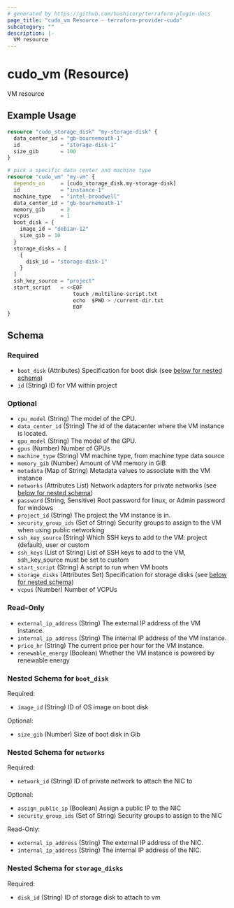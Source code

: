 ```yaml
---
# generated by https://github.com/hashicorp/terraform-plugin-docs
page_title: "cudo_vm Resource - terraform-provider-cudo"
subcategory: ""
description: |-
  VM resource
---
```


# cudo_vm (Resource)

VM resource

## Example Usage

```terraform
resource "cudo_storage_disk" "my-storage-disk" {
  data_center_id = "gb-bournemouth-1"
  id             = "storage-disk-1"
  size_gib       = 100
}

# pick a specific data center and machine type
resource "cudo_vm" "my-vm" {
  depends_on     = [cudo_storage_disk.my-storage-disk]
  id             = "instance-1"
  machine_type   = "intel-broadwell"
  data_center_id = "gb-bournemouth-1"
  memory_gib     = 2
  vcpus          = 1
  boot_disk = {
    image_id = "debian-12"
    size_gib = 10
  }
  storage_disks = [
    {
      disk_id = "storage-disk-1"
    }
  ]
  ssh_key_source = "project"
  start_script   = <<EOF
                     touch /multiline-script.txt
                     echo  $PWD > /current-dir.txt
                     EOF
}
```

<!-- schema generated by tfplugindocs -->
## Schema

### Required

- `boot_disk` (Attributes) Specification for boot disk (see [below for nested schema](#nestedatt--boot_disk))
- `id` (String) ID for VM within project

### Optional

- `cpu_model` (String) The model of the CPU.
- `data_center_id` (String) The id of the datacenter where the VM instance is located.
- `gpu_model` (String) The model of the GPU.
- `gpus` (Number) Number of GPUs
- `machine_type` (String) VM machine type, from machine type data source
- `memory_gib` (Number) Amount of VM memory in GiB
- `metadata` (Map of String) Metadata values to associate with the VM instance
- `networks` (Attributes List) Network adapters for private networks (see [below for nested schema](#nestedatt--networks))
- `password` (String, Sensitive) Root password for linux, or Admin password for windows
- `project_id` (String) The project the VM instance is in.
- `security_group_ids` (Set of String) Security groups to assign to the VM when using public networking
- `ssh_key_source` (String) Which SSH keys to add to the VM: project (default), user or custom
- `ssh_keys` (List of String) List of SSH keys to add to the VM, ssh_key_source must be set to custom
- `start_script` (String) A script to run when VM boots
- `storage_disks` (Attributes Set) Specification for storage disks (see [below for nested schema](#nestedatt--storage_disks))
- `vcpus` (Number) Number of VCPUs

### Read-Only

- `external_ip_address` (String) The external IP address of the VM instance.
- `internal_ip_address` (String) The internal IP address of the VM instance.
- `price_hr` (String) The current price per hour for the VM instance.
- `renewable_energy` (Boolean) Whether the VM instance is powered by renewable energy

<a id="nestedatt--boot_disk"></a>
### Nested Schema for `boot_disk`

Required:

- `image_id` (String) ID of OS image on boot disk

Optional:

- `size_gib` (Number) Size of boot disk in Gib


<a id="nestedatt--networks"></a>
### Nested Schema for `networks`

Required:

- `network_id` (String) ID of private network to attach the NIC to

Optional:

- `assign_public_ip` (Boolean) Assign a public IP to the NIC
- `security_group_ids` (Set of String) Security groups to assign to the NIC

Read-Only:

- `external_ip_address` (String) The external IP address of the NIC.
- `internal_ip_address` (String) The internal IP address of the NIC.


<a id="nestedatt--storage_disks"></a>
### Nested Schema for `storage_disks`

Required:

- `disk_id` (String) ID of storage disk to attach to vm
